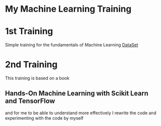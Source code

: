 # My Machine Learning Training

# 1st Training
Simple training for the fundamentals of Machine Learning
[DataSet](https://archive.ics.uci.edu/ml/datasets/Student+Performance)

# 2nd Training
This training is based on a book
## Hands-On Machine Learning with Scikit Learn and TensorFlow
and for me to be able to understand more effectively I rewrite the code and experimenting with the code by myself
